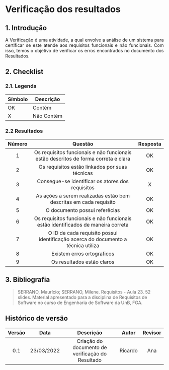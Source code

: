 # Verificação dos resultados

## 1. Introdução
<p style="text-align: justify;"> A Verificação é uma atividade, a qual envolve a análise de um sistema para certificar se este atende aos requisitos funcionais e não funcionais. Com isso, temos o objetivo de verificar os erros encontrados no documento dos Resultados.
</p>

## 2. Checklist

### 2.1. Legenda
|Símbolo|Descrição|
|--|--|
|OK|Contém|
|X|Não Contém|

### 2.2 Resultados

|Número|Questão|Resposta|
|:-:|:-:|:-:|
|1|Os requisitos funcionais e não funcionais estão descritos de forma correta e clara|OK|
|2|Os requisitos estão linkados por suas técnicas|OK|
|3|Consegue-se identificar os atores dos requisitos|X|
|4|As ações a serem realizadas estão bem descritas em cada requisito|OK|
|5|O documento possui referêcias|OK|
|6|Os requisitos funcionais e não funcionais estão identificados de maneira correta|OK|
|7|O ID de cada requisito possui identificação acerca do documento a técnica utiliza|OK|
|8|Existem erros ortograficos|OK|
|9|Os resultados estão claros|OK|

## 3. Bibliografia

> SERRANO, Maurício; SERRANO, Milene. Requisitos - Aula 23. 52 slides. Material apresentado para a disciplina de Requisitos de Software no curso de Engenharia de Software da UnB, FGA.

## Histórico de versão

|Versão | Data | Descrição | Autor|  Revisor |
| :--: | :--: | :--: | :--: | :--:  |
| 0.1 | 23/03/2022  | Criação do documento de verificação do Resultado | Ricardo | Ana |